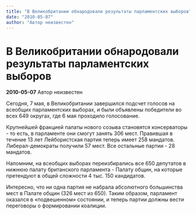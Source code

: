 ```yaml
---
title: "В Великобритании обнародовали результаты парламентских выборов"
date: "2010-05-07"
author: "Автор неизвестен"
---
```


# В Великобритании обнародовали результаты парламентских выборов

**2010-05-07** Автор неизвестен

Сегодня, 7 мая, в Великобритании завершился подсчет голосов на всеобщих парламентских выборах, и были объявлены победители во всех 649 округах, где 6 мая проходило голосование.

Крупнейшей фракцией палаты нового созыва становятся консерваторы - то есть, в парламенте они смогут занять 306 мест. Правившая в течение 13 лет Лейбористская партия теперь имеет 258 мандатов. Либерал-демократы получили 57 мест. Все остальные партии - 28 мандатов.

Напомним, на всеобщих выборах переизбирались все 650 депутатов в нижнюю палату британского парламента - Палату общин, на которые претендуют в общей сложности 4 тыс. 150 кандидатов.

Интересно, что ни одна партия не набрала абсолютного большинства мест в Палате общин (326 мест из 650). Таким образом, парламент оказался в «подвешенном» состоянии, и теперь партии должны вести переговоры о формировании коалиции.